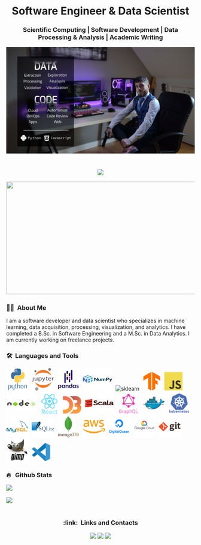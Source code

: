 <h1 align="center">Software Engineer & Data Scientist</h1>

<h3 align="center">Scientific Computing | Software Development | Data Processing & Analysis | Academic Writing</h3>

![Banner](/img/banner.png)

<h1 align="center"></h1>

<p align="center"><img src="https://media.giphy.com/media/hvRJCLFzcasrR4ia7z/giphy.gif" width="100"></p>
<p align="center"><img src="https://c.tenor.com/y8PUZVUbbrwAAAAC/tenor.gif" width="600" height="300"  /></p>

<h3></h3>
<h3 align="left">🧑‍💻 &nbsp;About Me</h3>
I am a software developer and data scientist who specializes in machine learning, data acquisition, processing, visualization, and analytics. I have completed a B.Sc. in Software Engineering and a M.Sc. in Data Analytics. I am currently working on freelance projects.


<h3 align="left">🛠 &nbsp;Languages and Tools </h3>

<p align="left">
<img src="https://github.com/devicons/devicon/blob/master/icons/python/python-original-wordmark.svg" title="Python" alt="Python" width="60" height="60"/>&nbsp;
<img src="https://github.com/devicons/devicon/blob/master/icons/jupyter/jupyter-original-wordmark.svg" title="Jupyter" alt="Jupyter" width="60" height="60"/>&nbsp;
<img src="https://github.com/devicons/devicon/blob/master/icons/pandas/pandas-original-wordmark.svg" title="Pandas" alt="Pandas" width="60" height="60"/>&nbsp;
<img src="https://github.com/devicons/devicon/blob/master/icons/numpy/numpy-original-wordmark.svg" title="Numpy" alt="Numpy" width="80" height="60"/>&nbsp;
<img src="https://gaussian37.github.io/assets/img/ml/sklearn/sklearn.png" title="sklearn" alt="sklearn" width="100" height="60"/>&nbsp;
<img src="https://github.com/devicons/devicon/blob/master/icons/tensorflow/tensorflow-original.svg" title="TensorFlow" alt="TensorFlow" width="50" height="50"/>&nbsp;
<img src="https://github.com/devicons/devicon/blob/master/icons/javascript/javascript-original.svg" title="JavaScript" alt="JavaScript" width="50" height="50"/>&nbsp;
<img src="https://github.com/devicons/devicon/blob/master/icons/nodejs/nodejs-original-wordmark.svg" title="NodeJS" alt="NodeJS" width="80" height="60"/>&nbsp;
<img src="https://github.com/devicons/devicon/blob/master/icons/react/react-original-wordmark.svg" title="React" alt="React" width="55" height="55"/>&nbsp;
<img src="https://github.com/devicons/devicon/blob/master/icons/d3js/d3js-original.svg" title="D3js" alt="D3js" width="50" height="50"/>&nbsp;
<img src="https://github.com/devicons/devicon/blob/master/icons/scala/scala-original-wordmark.svg" title="Scala" alt="Scala" width="80" height="60"/>&nbsp;
<img src="https://github.com/devicons/devicon/blob/master/icons/graphql/graphql-plain-wordmark.svg" title="GraphQL" alt="GraphQL" width="60" height="60"/>&nbsp;
<img src="https://github.com/devicons/devicon/blob/master/icons/docker/docker-original.svg"  title="Docker" alt="Docker" width="60" height="60"/>&nbsp;
<img src="https://github.com/devicons/devicon/blob/master/icons/kubernetes/kubernetes-plain-wordmark.svg"  title="K8s" alt="K8s" width="60" height="60"/>&nbsp;
<img src="https://github.com/devicons/devicon/blob/master/icons/mysql/mysql-original-wordmark.svg" title="MySQL"  alt="MySQL" width="60" height="60"/>&nbsp;
<img src="https://github.com/devicons/devicon/blob/master/icons/sqlite/sqlite-original-wordmark.svg" title="SQLite"  alt="SQLite" width="60" height="60"/>&nbsp;
<img src="https://github.com/devicons/devicon/blob/master/icons/mongodb/mongodb-original-wordmark.svg" title="MongoDB"  alt="MongoDB" width="60" height="60"/>&nbsp;
<img src="https://github.com/devicons/devicon/blob/master/icons/amazonwebservices/amazonwebservices-plain-wordmark.svg" title="AWS" alt="AWS" width="60" height="60"/>&nbsp;
<img src="https://github.com/devicons/devicon/blob/master/icons/digitalocean/digitalocean-original-wordmark.svg" title="DigitalOcean" alt="DigitalOcean" width="60" height="60"/>&nbsp;
<img src="https://github.com/devicons/devicon/blob/master/icons/googlecloud/googlecloud-original-wordmark.svg" title="GCP" alt="GCP" width="60" height="60"/>&nbsp;
<img src="https://github.com/devicons/devicon/blob/master/icons/git/git-original-wordmark.svg" title="Git" **alt="Git" width="60" height="60"/>&nbsp;
<img src="https://github.com/devicons/devicon/blob/master/icons/gimp/gimp-original-wordmark.svg" title="Gimp" **alt="Gimp" width="60" height="60"/>&nbsp;
<img src="https://github.com/devicons/devicon/blob/master/icons/vscode/vscode-original.svg" title="Code" **alt="Code" width="50" height="50"/>&nbsp;
</p>

<h3 align="left">🔥 &nbsp; Github Stats </h3>

<p align="left"><img src="https://github-readme-stats.vercel.app/api/top-langs/?username=deniskealy&layout=compact&hide=TSQL&theme=chartreuse-dark"></p>
<p align="left" ><img src="https://github-readme-streak-stats.herokuapp.com?user=deniskealy&theme=chartreuse-dark"></p>

<h1></h1>

<h3 align="center">:link: &nbsp;Links and Contacts </h3>

<p align="center">
<a href="https://www.linkedin.com/in/deniskealy/"><img src="https://img.shields.io/badge/-Denis Kealy-0077B5?style=for-the-badge&logo=Linkedin&logoColor=white"/></a>
<a href="mailto:deniskealyandroid@gmail.com"><img src="https://img.shields.io/badge/-Mail-D14836?style=for-the-badge&logo=Gmail&logoColor=white"/></a>
<a href="https://www.youtube.com/channel/UCOiH6V_DWU94fMqfwc30GYg"><img src="https://img.shields.io/badge/-Youtube-FF0000?style=for-the-badge&logo=YouTube&logoColor=white"/></a>
</p>

<!--
Prompts:

- 🔭 I’m currently working on ...
- 🌱 I’m currently learning ...
- 👯 I’m looking to collaborate on ...
- 🤔 I’m looking for help with ...
- 💬 Ask me about ...
- 📫 How to reach me: ...
- ⚡ Fun fact: ...
-->
